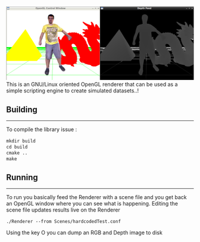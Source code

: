 ![OpenGL Renderer/Simulator](https://raw.githubusercontent.com/AmmarkoV/RGBDAcquisition/master/opengl_acquisition_shared_library/opengl_depth_and_color_renderer/doc/logo.png)
This is an GNU/Linux oriented OpenGL renderer that can be used as a simple scripting engine to create simulated datasets..!



## Building
------------------------------------------------------------------ 

To compile the library issue :

```
mkdir build 
cd build 
cmake .. 
make 
```

## Running
------------------------------------------------------------------ 
To run you basically feed the Renderer with a scene file and you get back an OpenGL window where you can see what is happening.
Editing the scene file updates results live on the Renderer 


```
./Renderer --from Scenes/hardcodedTest.conf
```


Using the key O you can dump an RGB and Depth image to disk

